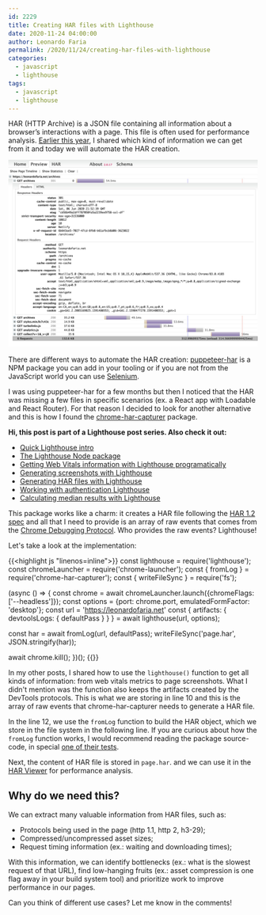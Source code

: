 ```yaml
---
id: 2229
title: Creating HAR files with Lighthouse
date: 2020-11-24 04:00:00
author: Leonardo Faria
permalink: /2020/11/24/creating-har-files-with-lighthouse
categories:
  - javascript
  - lighthouse
tags:
  - javascript
  - lighthouse
---
```


HAR (HTTP Archive) is a JSON file containing all information about a browser’s interactions with a page. This file is often used for performance analysis. [Earlier this year](/2020/06/07/using-har-files-to-analyze-performance-over-time/), I shared which kind of information we can get from it and today we will automate the HAR creation.

![HAR Viewer](/wp-content/uploads/2020/06/har-viewer.jpg)

There are different ways to automate the HAR creation: [puppeteer-har](https://www.npmjs.com/package/puppeteer-har) is a NPM package you can add in your tooling or if you are not from the JavaScript world you can use [Selenium](https://octopus.com/blog/selenium/13-capturing-har-files/capturing-har-files). 

I was using puppeteer-har for a few months but then I noticed that the HAR was missing a few files in specific scenarios (ex. a React app with Loadable and React Router). For that reason I decided to look for another alternative and this is how I found the [chrome-har-capturer](https://www.npmjs.com/package/chrome-har-capturer) package.

<div class="my-10 p-4 border border-gray-6 rounded-md bg-white">
<strong>Hi, this post is part of a Lighthouse post series. Also check it out:</strong>

<ul>
<li><a href="#quick-lighthouse-intro">Quick Lighthouse intro</a></li>
<li><a href="#the-lighthouse-node-package">The Lighthouse Node package</a></li>
<li><a href="#">Getting Web Vitals information with Lighthouse programatically</a></li>
<li><a href="#">Generating screenshots with Lighthouse</a></li>
<li><a href="#">Generating HAR files with Lighthouse</a></li>
<li><a href="#">Working with authentication Lighthouse</a></li>
<li><a href="#">Calculating median results with Lighthouse</a></li>
</div>

This package works like a charm: it creates a HAR file following the [HAR 1.2 spec](http://www.softwareishard.com/blog/har-12-spec/) and all that I need to provide is an array of raw events that comes from the [Chrome Debugging Protocol](https://chromedevtools.github.io/devtools-protocol/). Who provides the raw events? Lighthouse!

Let's take a look at the implementation:

{{<highlight js "linenos=inline">}}
const lighthouse = require('lighthouse');
const chromeLauncher = require('chrome-launcher');
const { fromLog } = require('chrome-har-capturer');
const { writeFileSync } = require('fs');

(async () => {
  const chrome = await chromeLauncher.launch({chromeFlags: ['--headless']});
  const options = {port: chrome.port, emulatedFormFactor: 'desktop'};
  const url = 'https://leonardofaria.net'
  const { artifacts: { devtoolsLogs: { defaultPass } } } = await lighthouse(url, options);

  const har = await fromLog(url, defaultPass);
  writeFileSync('page.har', JSON.stringify(har));

  await chrome.kill();
})();
{{</highlight>}}

In my other posts, I shared how to use the `lighthouse()` function to get all kinds of information: from web vitals metrics to page screenshots. What I didn't mention was the function also keeps the artifacts created by the DevTools protocols. This is what we are storing in line 10 and this is the array of raw events that chrome-har-capturer needs to generate a HAR file.

In the line 12, we use the `fromLog` function to build the HAR object, which we store in the file system in the following line. If you are curious about how the `fromLog` function works, I would recommend reading the package source-code, in special [one of their tests](https://github.com/cyrus-and/chrome-har-capturer/blob/master/test/offline.js).

Next, the content of HAR file is stored in `page.har`. and we can use it in the [HAR Viewer](http://www.softwareishard.com/har/viewer/) for performance analysis. 

## Why do we need this? 

We can extract many valuable information from HAR files, such as:

- Protocols being used in the page (http 1.1, http 2, h3-29);
- Compressed/uncompressed asset sizes;
- Request timing information (ex.: waiting and downloading times);

With this information, we can identify bottlenecks (ex.: what is the slowest request of that URL), find low-hanging fruits (ex.: asset compression is one flag away in your build system tool) and prioritize work to improve performance in our pages.

Can you think of different use cases? Let me know in the comments!